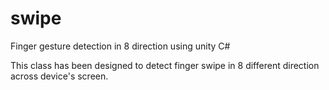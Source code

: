 # swipe
Finger gesture detection in 8 direction using unity C#

This class has been designed to detect finger swipe in 8 different direction across device's screen.
